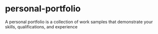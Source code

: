 # personal-portfolio
A personal portfolio is a collection of work samples that demonstrate your skills, qualifications, and experience
